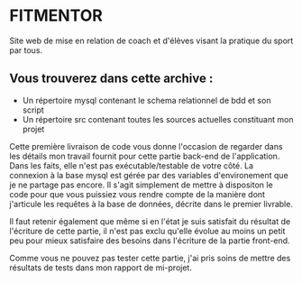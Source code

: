 # FITMENTOR
Site web de mise en relation de coach et d'élèves visant la pratique du sport par tous.

## Vous trouverez dans cette archive :
- Un répertoire mysql contenant le schema relationnel de bdd et son script
- Un répertoire src contenant toutes les sources actuelles constituant mon projet

Cette première livraison de code vous donne l'occasion de regarder dans les détails mon travail fournit pour cette partie back-end de l'application.
Dans les faits, elle n'est pas exécutable/testable de votre côté. La connexion à la base mysql est gérée par des variables d'environement que je ne partage pas encore. 
Il s'agit simplement de mettre à dispositon le code pour que vous puissiez vous rendre compte de la manière dont j'articule les requêtes à la base de données, décrite dans le premier livrable.

Il faut retenir également que même si en l'état je suis satisfait du résultat de l'écriture de cette partie, il n'est pas exclu qu'elle évolue au moins un petit peu pour mieux satisfaire des besoins
dans l'écriture de la partie front-end.

Comme vous ne pouvez pas tester cette partie, j'ai pris soins de mettre des résultats de tests dans mon rapport de mi-projet.
